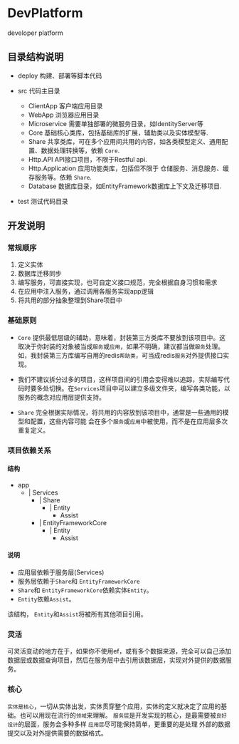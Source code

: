 # DevPlatform

developer  platform

## 目录结构说明

- deploy 构建、部署等脚本代码
- src 代码主目录
  - ClientApp 客户端应用目录
  - WebApp 浏览器应用目录
  - Microservice 需要单独部署的微服务目录，如IdentityServer等
  - Core 基础核心类库，包括基础库的扩展，辅助类以及实体模型等.
  - Share 共享类库，可在多个应用间共用的内容，如各类模型定义、通用配置、数据处理转换等，依赖 `Core`.
  - Http.API API接口项目，不限于Restful api.
  - Http.Application 应用功能类库，包括但不限于 仓储服务、消息服务、缓存服务等。依赖 `Share`.
  - Database 数据库目录，如EntityFramework数据库上下文及迁移项目.
  
- test 测试代码目录

## 开发说明

### 常规顺序

1. 定义实体
2. 数据库迁移同步
3. 编写服务，可直接实现，也可自定义接口规范，完全根据自身习惯和需求
4. 在应用中注入服务，通过调用各服务实现app逻辑
5. 将共用的部分抽象整理到Share项目中

### 基础原则

- `Core` 提供最低层级的辅助，意味着，封装第三方类库不要放到该项目中。这取决于你封装的对象被当成`服务`或`应用`，如果不明确，建议都当做`服务`处理。如，我封装第三方库编写自用的redis`帮助类`，可当成redis`服务`对外提供接口实现。

- 我们不建议拆分过多的项目，这样项目间的引用会变得难以追踪，实际编写代码时要多处切换。在`Services`项目中可以建立多级文件夹，编写各类功能，以服务的概念对应用层提供支持。

- `Share` 完全根据实际情况，将共用的内容放到该项目中，通常是一些通用的模型和配置，这些内容可能 会在多个`服务`或`应用`中被使用，而不是在应用层多次重复定义。

### 项目依赖关系

#### 结构

- app
  - | Services
    - | Share
      - | Entity
        - Assist
    - | EntityFrameworkCore
      - | Entity
        - Assist

#### 说明

- 应用层依赖于服务层(Services)
- 服务层依赖于`Share`和 `EntityFrameworkCore`
- `Share`和 `EntityFrameworkCore`依赖实体`Entity`。
- `Entity`依赖`Assist`。

该结构， `Entity`和`Assist`将被所有其他项目引用。

### 灵活

可灵活变动的地方在于，如果你不使用ef，或有多个数据来源，完全可以自己添加 数据层或数据查询项目，然后在服务层中去引用该数据层，实现对外提供的数据服务。

### 核心

`实体是核心`，一切从实体出发，实体贯穿整个应用，实体的定义就决定了应用的基础。也可以用现在流行的`领域`来理解。
`服务层`是开发实现的核心，是最需要被`良好设计`的层面，服务会多种多样
`应用层`尽可能保持简单，更重要的是处理 外部的数据提交以及对外提供需要的数据格式。
